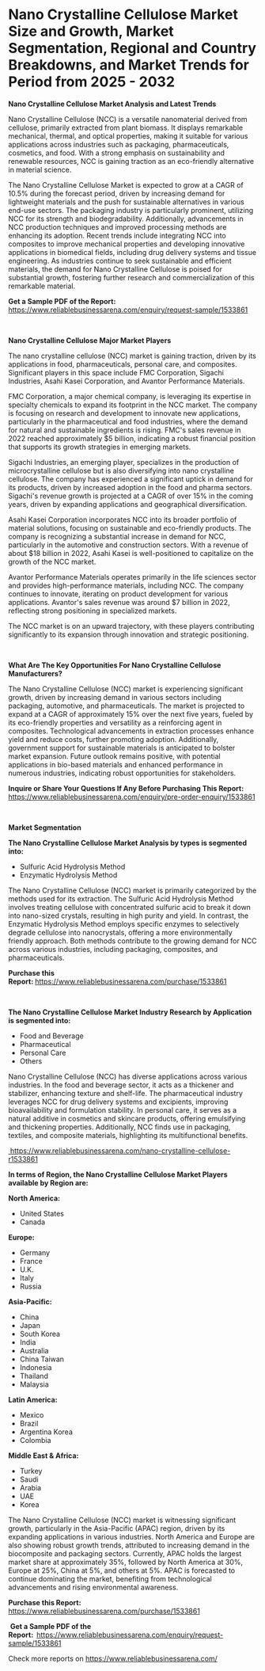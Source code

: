 <p><h1>Nano Crystalline Cellulose Market Size and Growth, Market Segmentation, Regional and Country Breakdowns, and Market Trends for Period from 2025 -  2032</h1></p><p><strong>Nano Crystalline Cellulose Market Analysis and Latest Trends</strong></p>
<p><p>Nano Crystalline Cellulose (NCC) is a versatile nanomaterial derived from cellulose, primarily extracted from plant biomass. It displays remarkable mechanical, thermal, and optical properties, making it suitable for various applications across industries such as packaging, pharmaceuticals, cosmetics, and food. With a strong emphasis on sustainability and renewable resources, NCC is gaining traction as an eco-friendly alternative in material science.</p><p>The Nano Crystalline Cellulose Market is expected to grow at a CAGR of 10.5% during the forecast period, driven by increasing demand for lightweight materials and the push for sustainable alternatives in various end-use sectors. The packaging industry is particularly prominent, utilizing NCC for its strength and biodegradability. Additionally, advancements in NCC production techniques and improved processing methods are enhancing its adoption. Recent trends include integrating NCC into composites to improve mechanical properties and developing innovative applications in biomedical fields, including drug delivery systems and tissue engineering. As industries continue to seek sustainable and efficient materials, the demand for Nano Crystalline Cellulose is poised for substantial growth, fostering further research and commercialization of this remarkable material.</p></p>
<p><strong>Get a Sample PDF of the Report:&nbsp;</strong> <a href="https://www.reliablebusinessarena.com/enquiry/request-sample/1533861?utm_campaign=2206&utm_medium=2&utm_source=Github&utm_content=ia&utm_term=02042025&utm_id=nano-crystalline-cellulose">https://www.reliablebusinessarena.com/enquiry/request-sample/1533861</a></p>
<p>&nbsp;</p>
<p><strong>Nano Crystalline Cellulose Major Market Players</strong></p>
<p><p>The nano crystalline cellulose (NCC) market is gaining traction, driven by its applications in food, pharmaceuticals, personal care, and composites. Significant players in this space include FMC Corporation, Sigachi Industries, Asahi Kasei Corporation, and Avantor Performance Materials.</p><p>FMC Corporation, a major chemical company, is leveraging its expertise in specialty chemicals to expand its footprint in the NCC market. The company is focusing on research and development to innovate new applications, particularly in the pharmaceutical and food industries, where the demand for natural and sustainable ingredients is rising. FMC's sales revenue in 2022 reached approximately $5 billion, indicating a robust financial position that supports its growth strategies in emerging markets.</p><p>Sigachi Industries, an emerging player, specializes in the production of microcrystalline cellulose but is also diversifying into nano crystalline cellulose. The company has experienced a significant uptick in demand for its products, driven by increased adoption in the food and pharma sectors. Sigachi's revenue growth is projected at a CAGR of over 15% in the coming years, driven by expanding applications and geographical diversification.</p><p>Asahi Kasei Corporation incorporates NCC into its broader portfolio of material solutions, focusing on sustainable and eco-friendly products. The company is recognizing a substantial increase in demand for NCC, particularly in the automotive and construction sectors. With a revenue of about $18 billion in 2022, Asahi Kasei is well-positioned to capitalize on the growth of the NCC market.</p><p>Avantor Performance Materials operates primarily in the life sciences sector and provides high-performance materials, including NCC. The company continues to innovate, iterating on product development for various applications. Avantor's sales revenue was around $7 billion in 2022, reflecting strong positioning in specialized markets.</p><p>The NCC market is on an upward trajectory, with these players contributing significantly to its expansion through innovation and strategic positioning.</p></p>
<p>&nbsp;</p>
<p><strong>What Are The Key Opportunities For Nano Crystalline Cellulose Manufacturers?</strong></p>
<p><p>The Nano Crystalline Cellulose (NCC) market is experiencing significant growth, driven by increasing demand in various sectors including packaging, automotive, and pharmaceuticals. The market is projected to expand at a CAGR of approximately 15% over the next five years, fueled by its eco-friendly properties and versatility as a reinforcing agent in composites. Technological advancements in extraction processes enhance yield and reduce costs, further promoting adoption. Additionally, government support for sustainable materials is anticipated to bolster market expansion. Future outlook remains positive, with potential applications in bio-based materials and enhanced performance in numerous industries, indicating robust opportunities for stakeholders.</p></p>
<p><strong>Inquire or Share Your Questions If Any Before Purchasing This Report:</strong> <a href="https://www.reliablebusinessarena.com/enquiry/pre-order-enquiry/1533861?utm_campaign=2206&utm_medium=2&utm_source=Github&utm_content=ia&utm_term=02042025&utm_id=nano-crystalline-cellulose">https://www.reliablebusinessarena.com/enquiry/pre-order-enquiry/1533861</a></p>
<p>&nbsp;</p>
<p><strong>Market Segmentation</strong></p>
<p><strong>The Nano Crystalline Cellulose Market Analysis by types is segmented into:</strong></p>
<p><ul><li>Sulfuric Acid Hydrolysis Method</li><li>Enzymatic Hydrolysis Method</li></ul></p>
<p><p>The Nano Crystalline Cellulose (NCC) market is primarily categorized by the methods used for its extraction. The Sulfuric Acid Hydrolysis Method involves treating cellulose with concentrated sulfuric acid to break it down into nano-sized crystals, resulting in high purity and yield. In contrast, the Enzymatic Hydrolysis Method employs specific enzymes to selectively degrade cellulose into nanocrystals, offering a more environmentally friendly approach. Both methods contribute to the growing demand for NCC across various industries, including packaging, composites, and pharmaceuticals.</p></p>
<p><strong>Purchase this Report:&nbsp;</strong><a href="https://www.reliablebusinessarena.com/purchase/1533861?utm_campaign=2206&utm_medium=2&utm_source=Github&utm_content=ia&utm_term=02042025&utm_id=nano-crystalline-cellulose">https://www.reliablebusinessarena.com/purchase/1533861</a></p>
<p>&nbsp;</p>
<p><strong>The Nano Crystalline Cellulose Market Industry Research by Application is segmented into:</strong></p>
<p><ul><li>Food and Beverage</li><li>Pharmaceutical</li><li>Personal Care</li><li>Others</li></ul></p>
<p><p>Nano Crystalline Cellulose (NCC) has diverse applications across various industries. In the food and beverage sector, it acts as a thickener and stabilizer, enhancing texture and shelf-life. The pharmaceutical industry leverages NCC for drug delivery systems and excipients, improving bioavailability and formulation stability. In personal care, it serves as a natural additive in cosmetics and skincare products, offering emulsifying and thickening properties. Additionally, NCC finds use in packaging, textiles, and composite materials, highlighting its multifunctional benefits.</p></p>
<p><a href="https://www.reliablebusinessarena.com/nano-crystalline-cellulose-r1533861?utm_campaign=2206&utm_medium=2&utm_source=Github&utm_content=ia&utm_term=02042025&utm_id=nano-crystalline-cellulose">&nbsp;https://www.reliablebusinessarena.com/nano-crystalline-cellulose-r1533861</a></p>
<p><strong>In terms of Region, the Nano Crystalline Cellulose Market Players available by Region are:</strong></p>
<p>
    <p> <strong> North America: </strong>
        <ul>
            <li>United States</li>
            <li>Canada</li>
        </ul>
        </p> 
    <p> <strong> Europe: </strong>
        <ul>
            <li>Germany</li>
            <li>France</li>
            <li>U.K.</li>
            <li>Italy</li>
            <li>Russia</li>
        </ul>
        </p> 
    <p> <strong> Asia-Pacific: </strong>
        <ul>
            <li>China</li>
            <li>Japan</li>
            <li>South Korea</li>
            <li>India</li>
            <li>Australia</li>
            <li>China Taiwan</li>
            <li>Indonesia</li>
            <li>Thailand</li>
            <li>Malaysia</li>
        </ul>
        </p> 
    <p> <strong> Latin America: </strong>
        <ul>
            <li>Mexico</li>
            <li>Brazil</li>
            <li>Argentina Korea</li>
            <li>Colombia</li>
        </ul>
        </p> 
    <p> <strong> Middle East & Africa: </strong>
        <ul>
            <li>Turkey</li>
            <li>Saudi</li>
            <li>Arabia</li>
            <li>UAE</li>
            <li>Korea</li>
        </ul>
    </p>
    </p>
<p><p>The Nano Crystalline Cellulose (NCC) market is witnessing significant growth, particularly in the Asia-Pacific (APAC) region, driven by its expanding applications in various industries. North America and Europe are also showing robust growth trends, attributed to increasing demand in the biocomposite and packaging sectors. Currently, APAC holds the largest market share at approximately 35%, followed by North America at 30%, Europe at 25%, China at 5%, and others at 5%. APAC is forecasted to continue dominating the market, benefiting from technological advancements and rising environmental awareness.</p></p>
<p><strong>Purchase this Report: </strong><a href="https://www.reliablebusinessarena.com/purchase/1533861?utm_campaign=2206&utm_medium=2&utm_source=Github&utm_content=ia&utm_term=02042025&utm_id=nano-crystalline-cellulose">https://www.reliablebusinessarena.com/purchase/1533861</a></p>
<p>&nbsp;<strong>Get a Sample PDF of the Report:&nbsp;&nbsp;</strong><a href="https://www.reliablebusinessarena.com/enquiry/request-sample/1533861?utm_campaign=2206&utm_medium=2&utm_source=Github&utm_content=ia&utm_term=02042025&utm_id=nano-crystalline-cellulose">https://www.reliablebusinessarena.com/enquiry/request-sample/1533861</a></p>
<p><strong></strong></p>
<p>Check more reports on <a href="https://www.reliablebusinessarena.com/?utm_campaign=2206&utm_medium=2&utm_source=Github&utm_content=ia&utm_term=02042025&utm_id=nano-crystalline-cellulose">https://www.reliablebusinessarena.com/</a></p>